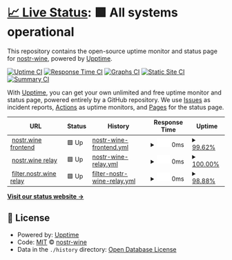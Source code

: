 # [📈 Live Status](https://nostr-wine.github.io/uptime): <!--live status--> **🟩 All systems operational**

This repository contains the open-source uptime monitor and status page for [nostr-wine](https://nostr-wine.github.io/uptime), powered by [Upptime](https://github.com/upptime/upptime).

[![Uptime CI](https://github.com/nostr-wine/uptime/workflows/Uptime%20CI/badge.svg)](https://github.com/nostr-wine/uptime/actions?query=workflow%3A%22Uptime+CI%22)
[![Response Time CI](https://github.com/nostr-wine/uptime/workflows/Response%20Time%20CI/badge.svg)](https://github.com/nostr-wine/uptime/actions?query=workflow%3A%22Response+Time+CI%22)
[![Graphs CI](https://github.com/nostr-wine/uptime/workflows/Graphs%20CI/badge.svg)](https://github.com/nostr-wine/uptime/actions?query=workflow%3A%22Graphs+CI%22)
[![Static Site CI](https://github.com/nostr-wine/uptime/workflows/Static%20Site%20CI/badge.svg)](https://github.com/nostr-wine/uptime/actions?query=workflow%3A%22Static+Site+CI%22)
[![Summary CI](https://github.com/nostr-wine/uptime/workflows/Summary%20CI/badge.svg)](https://github.com/nostr-wine/uptime/actions?query=workflow%3A%22Summary+CI%22)

With [Upptime](https://upptime.js.org), you can get your own unlimited and free uptime monitor and status page, powered entirely by a GitHub repository. We use [Issues](https://github.com/nostr-wine/uptime/issues) as incident reports, [Actions](https://github.com/nostr-wine/uptime/actions) as uptime monitors, and [Pages](https://nostr-wine.github.io/uptime) for the status page.

<!--start: status pages-->
<!-- This summary is generated by Upptime (https://github.com/upptime/upptime) -->
<!-- Do not edit this manually, your changes will be overwritten -->
<!-- prettier-ignore -->
| URL | Status | History | Response Time | Uptime |
| --- | ------ | ------- | ------------- | ------ |
| <img alt="" src="https://icons.duckduckgo.com/ip3/nostr.wine.ico" height="13"> [nostr.wine frontend](https://nostr.wine) | 🟩 Up | [nostr-wine-frontend.yml](https://github.com/nostr-wine/uptime/commits/HEAD/history/nostr-wine-frontend.yml) | <details><summary><img alt="Response time graph" src="./graphs/nostr-wine-frontend/response-time-week.png" height="20"> 0ms</summary><br><a href="https://nostr-wine.github.io/uptime/history/nostr-wine-frontend"><img alt="Response time 0" src="https://img.shields.io/endpoint?url=https%3A%2F%2Fraw.githubusercontent.com%2Fnostr-wine%2Fuptime%2FHEAD%2Fapi%2Fnostr-wine-frontend%2Fresponse-time.json"></a><br><a href="https://nostr-wine.github.io/uptime/history/nostr-wine-frontend"><img alt="24-hour response time 0" src="https://img.shields.io/endpoint?url=https%3A%2F%2Fraw.githubusercontent.com%2Fnostr-wine%2Fuptime%2FHEAD%2Fapi%2Fnostr-wine-frontend%2Fresponse-time-day.json"></a><br><a href="https://nostr-wine.github.io/uptime/history/nostr-wine-frontend"><img alt="7-day response time 0" src="https://img.shields.io/endpoint?url=https%3A%2F%2Fraw.githubusercontent.com%2Fnostr-wine%2Fuptime%2FHEAD%2Fapi%2Fnostr-wine-frontend%2Fresponse-time-week.json"></a><br><a href="https://nostr-wine.github.io/uptime/history/nostr-wine-frontend"><img alt="30-day response time 0" src="https://img.shields.io/endpoint?url=https%3A%2F%2Fraw.githubusercontent.com%2Fnostr-wine%2Fuptime%2FHEAD%2Fapi%2Fnostr-wine-frontend%2Fresponse-time-month.json"></a><br><a href="https://nostr-wine.github.io/uptime/history/nostr-wine-frontend"><img alt="1-year response time 0" src="https://img.shields.io/endpoint?url=https%3A%2F%2Fraw.githubusercontent.com%2Fnostr-wine%2Fuptime%2FHEAD%2Fapi%2Fnostr-wine-frontend%2Fresponse-time-year.json"></a></details> | <details><summary><a href="https://nostr-wine.github.io/uptime/history/nostr-wine-frontend">99.62%</a></summary><a href="https://nostr-wine.github.io/uptime/history/nostr-wine-frontend"><img alt="All-time uptime 99.69%" src="https://img.shields.io/endpoint?url=https%3A%2F%2Fraw.githubusercontent.com%2Fnostr-wine%2Fuptime%2FHEAD%2Fapi%2Fnostr-wine-frontend%2Fuptime.json"></a><br><a href="https://nostr-wine.github.io/uptime/history/nostr-wine-frontend"><img alt="24-hour uptime 100.00%" src="https://img.shields.io/endpoint?url=https%3A%2F%2Fraw.githubusercontent.com%2Fnostr-wine%2Fuptime%2FHEAD%2Fapi%2Fnostr-wine-frontend%2Fuptime-day.json"></a><br><a href="https://nostr-wine.github.io/uptime/history/nostr-wine-frontend"><img alt="7-day uptime 99.62%" src="https://img.shields.io/endpoint?url=https%3A%2F%2Fraw.githubusercontent.com%2Fnostr-wine%2Fuptime%2FHEAD%2Fapi%2Fnostr-wine-frontend%2Fuptime-week.json"></a><br><a href="https://nostr-wine.github.io/uptime/history/nostr-wine-frontend"><img alt="30-day uptime 99.69%" src="https://img.shields.io/endpoint?url=https%3A%2F%2Fraw.githubusercontent.com%2Fnostr-wine%2Fuptime%2FHEAD%2Fapi%2Fnostr-wine-frontend%2Fuptime-month.json"></a><br><a href="https://nostr-wine.github.io/uptime/history/nostr-wine-frontend"><img alt="1-year uptime 99.69%" src="https://img.shields.io/endpoint?url=https%3A%2F%2Fraw.githubusercontent.com%2Fnostr-wine%2Fuptime%2FHEAD%2Fapi%2Fnostr-wine-frontend%2Fuptime-year.json"></a></details>
| <img alt="" src="https://icons.duckduckgo.com/ip3/nostr.wine.ico" height="13"> [nostr.wine relay](wss://nostr.wine) | 🟩 Up | [nostr-wine-relay.yml](https://github.com/nostr-wine/uptime/commits/HEAD/history/nostr-wine-relay.yml) | <details><summary><img alt="Response time graph" src="./graphs/nostr-wine-relay/response-time-week.png" height="20"> 0ms</summary><br><a href="https://nostr-wine.github.io/uptime/history/nostr-wine-relay"><img alt="Response time 0" src="https://img.shields.io/endpoint?url=https%3A%2F%2Fraw.githubusercontent.com%2Fnostr-wine%2Fuptime%2FHEAD%2Fapi%2Fnostr-wine-relay%2Fresponse-time.json"></a><br><a href="https://nostr-wine.github.io/uptime/history/nostr-wine-relay"><img alt="24-hour response time 0" src="https://img.shields.io/endpoint?url=https%3A%2F%2Fraw.githubusercontent.com%2Fnostr-wine%2Fuptime%2FHEAD%2Fapi%2Fnostr-wine-relay%2Fresponse-time-day.json"></a><br><a href="https://nostr-wine.github.io/uptime/history/nostr-wine-relay"><img alt="7-day response time 0" src="https://img.shields.io/endpoint?url=https%3A%2F%2Fraw.githubusercontent.com%2Fnostr-wine%2Fuptime%2FHEAD%2Fapi%2Fnostr-wine-relay%2Fresponse-time-week.json"></a><br><a href="https://nostr-wine.github.io/uptime/history/nostr-wine-relay"><img alt="30-day response time 0" src="https://img.shields.io/endpoint?url=https%3A%2F%2Fraw.githubusercontent.com%2Fnostr-wine%2Fuptime%2FHEAD%2Fapi%2Fnostr-wine-relay%2Fresponse-time-month.json"></a><br><a href="https://nostr-wine.github.io/uptime/history/nostr-wine-relay"><img alt="1-year response time 0" src="https://img.shields.io/endpoint?url=https%3A%2F%2Fraw.githubusercontent.com%2Fnostr-wine%2Fuptime%2FHEAD%2Fapi%2Fnostr-wine-relay%2Fresponse-time-year.json"></a></details> | <details><summary><a href="https://nostr-wine.github.io/uptime/history/nostr-wine-relay">100.00%</a></summary><a href="https://nostr-wine.github.io/uptime/history/nostr-wine-relay"><img alt="All-time uptime 100.00%" src="https://img.shields.io/endpoint?url=https%3A%2F%2Fraw.githubusercontent.com%2Fnostr-wine%2Fuptime%2FHEAD%2Fapi%2Fnostr-wine-relay%2Fuptime.json"></a><br><a href="https://nostr-wine.github.io/uptime/history/nostr-wine-relay"><img alt="24-hour uptime 100.00%" src="https://img.shields.io/endpoint?url=https%3A%2F%2Fraw.githubusercontent.com%2Fnostr-wine%2Fuptime%2FHEAD%2Fapi%2Fnostr-wine-relay%2Fuptime-day.json"></a><br><a href="https://nostr-wine.github.io/uptime/history/nostr-wine-relay"><img alt="7-day uptime 100.00%" src="https://img.shields.io/endpoint?url=https%3A%2F%2Fraw.githubusercontent.com%2Fnostr-wine%2Fuptime%2FHEAD%2Fapi%2Fnostr-wine-relay%2Fuptime-week.json"></a><br><a href="https://nostr-wine.github.io/uptime/history/nostr-wine-relay"><img alt="30-day uptime 100.00%" src="https://img.shields.io/endpoint?url=https%3A%2F%2Fraw.githubusercontent.com%2Fnostr-wine%2Fuptime%2FHEAD%2Fapi%2Fnostr-wine-relay%2Fuptime-month.json"></a><br><a href="https://nostr-wine.github.io/uptime/history/nostr-wine-relay"><img alt="1-year uptime 100.00%" src="https://img.shields.io/endpoint?url=https%3A%2F%2Fraw.githubusercontent.com%2Fnostr-wine%2Fuptime%2FHEAD%2Fapi%2Fnostr-wine-relay%2Fuptime-year.json"></a></details>
| <img alt="" src="https://icons.duckduckgo.com/ip3/filter.nostr.wine.ico" height="13"> [filter.nostr.wine relay](wss://filter.nostr.wine) | 🟩 Up | [filter-nostr-wine-relay.yml](https://github.com/nostr-wine/uptime/commits/HEAD/history/filter-nostr-wine-relay.yml) | <details><summary><img alt="Response time graph" src="./graphs/filter-nostr-wine-relay/response-time-week.png" height="20"> 0ms</summary><br><a href="https://nostr-wine.github.io/uptime/history/filter-nostr-wine-relay"><img alt="Response time 0" src="https://img.shields.io/endpoint?url=https%3A%2F%2Fraw.githubusercontent.com%2Fnostr-wine%2Fuptime%2FHEAD%2Fapi%2Ffilter-nostr-wine-relay%2Fresponse-time.json"></a><br><a href="https://nostr-wine.github.io/uptime/history/filter-nostr-wine-relay"><img alt="24-hour response time 0" src="https://img.shields.io/endpoint?url=https%3A%2F%2Fraw.githubusercontent.com%2Fnostr-wine%2Fuptime%2FHEAD%2Fapi%2Ffilter-nostr-wine-relay%2Fresponse-time-day.json"></a><br><a href="https://nostr-wine.github.io/uptime/history/filter-nostr-wine-relay"><img alt="7-day response time 0" src="https://img.shields.io/endpoint?url=https%3A%2F%2Fraw.githubusercontent.com%2Fnostr-wine%2Fuptime%2FHEAD%2Fapi%2Ffilter-nostr-wine-relay%2Fresponse-time-week.json"></a><br><a href="https://nostr-wine.github.io/uptime/history/filter-nostr-wine-relay"><img alt="30-day response time 0" src="https://img.shields.io/endpoint?url=https%3A%2F%2Fraw.githubusercontent.com%2Fnostr-wine%2Fuptime%2FHEAD%2Fapi%2Ffilter-nostr-wine-relay%2Fresponse-time-month.json"></a><br><a href="https://nostr-wine.github.io/uptime/history/filter-nostr-wine-relay"><img alt="1-year response time 0" src="https://img.shields.io/endpoint?url=https%3A%2F%2Fraw.githubusercontent.com%2Fnostr-wine%2Fuptime%2FHEAD%2Fapi%2Ffilter-nostr-wine-relay%2Fresponse-time-year.json"></a></details> | <details><summary><a href="https://nostr-wine.github.io/uptime/history/filter-nostr-wine-relay">98.88%</a></summary><a href="https://nostr-wine.github.io/uptime/history/filter-nostr-wine-relay"><img alt="All-time uptime 98.88%" src="https://img.shields.io/endpoint?url=https%3A%2F%2Fraw.githubusercontent.com%2Fnostr-wine%2Fuptime%2FHEAD%2Fapi%2Ffilter-nostr-wine-relay%2Fuptime.json"></a><br><a href="https://nostr-wine.github.io/uptime/history/filter-nostr-wine-relay"><img alt="24-hour uptime 95.94%" src="https://img.shields.io/endpoint?url=https%3A%2F%2Fraw.githubusercontent.com%2Fnostr-wine%2Fuptime%2FHEAD%2Fapi%2Ffilter-nostr-wine-relay%2Fuptime-day.json"></a><br><a href="https://nostr-wine.github.io/uptime/history/filter-nostr-wine-relay"><img alt="7-day uptime 98.88%" src="https://img.shields.io/endpoint?url=https%3A%2F%2Fraw.githubusercontent.com%2Fnostr-wine%2Fuptime%2FHEAD%2Fapi%2Ffilter-nostr-wine-relay%2Fuptime-week.json"></a><br><a href="https://nostr-wine.github.io/uptime/history/filter-nostr-wine-relay"><img alt="30-day uptime 98.88%" src="https://img.shields.io/endpoint?url=https%3A%2F%2Fraw.githubusercontent.com%2Fnostr-wine%2Fuptime%2FHEAD%2Fapi%2Ffilter-nostr-wine-relay%2Fuptime-month.json"></a><br><a href="https://nostr-wine.github.io/uptime/history/filter-nostr-wine-relay"><img alt="1-year uptime 98.88%" src="https://img.shields.io/endpoint?url=https%3A%2F%2Fraw.githubusercontent.com%2Fnostr-wine%2Fuptime%2FHEAD%2Fapi%2Ffilter-nostr-wine-relay%2Fuptime-year.json"></a></details>

<!--end: status pages-->

[**Visit our status website →**](https://nostr-wine.github.io/uptime)

## 📄 License

- Powered by: [Upptime](https://github.com/upptime/upptime)
- Code: [MIT](./LICENSE) © [nostr-wine](https://nostr-wine.github.io/uptime)
- Data in the `./history` directory: [Open Database License](https://opendatacommons.org/licenses/odbl/1-0/)
